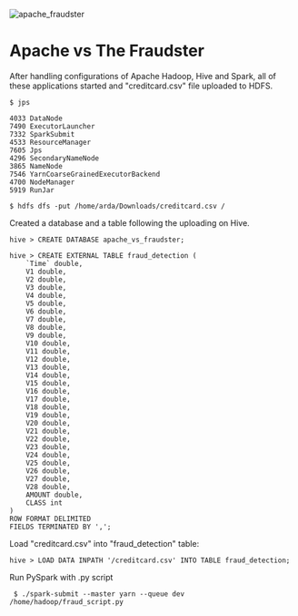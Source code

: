 
![apache_fraudster](https://github.com/ArdaKaymaz/Apache_vs_The_Fraudster/assets/146623362/f543c25f-5b6f-4273-ab58-2509b3c67e81)

# Apache vs The Fraudster

After handling configurations of Apache Hadoop, Hive and Spark, all of these applications started and "creditcard.csv" file uploaded to HDFS.

<pre><code>$ jps</code></pre>
```
4033 DataNode
7490 ExecutorLauncher
7332 SparkSubmit
4533 ResourceManager
7605 Jps
4296 SecondaryNameNode
3865 NameNode
7546 YarnCoarseGrainedExecutorBackend
4700 NodeManager
5919 RunJar
```


<pre><code>$ hdfs dfs -put /home/arda/Downloads/creditcard.csv /</code></pre>

Created a database and a table following the uploading on Hive.

<pre><code>hive > CREATE DATABASE apache_vs_fraudster;</code></pre>

<pre><code>hive > CREATE EXTERNAL TABLE fraud_detection (
    `Time` double,
    V1 double,
    V2 double,
    V3 double,
    V4 double,
    V5 double,
    V6 double,
    V7 double,
    V8 double,
    V9 double,
    V10 double,
    V11 double,
    V12 double,
    V13 double,
    V14 double,
    V15 double,
    V16 double,
    V17 double,
    V18 double,
    V19 double,
    V20 double,
    V21 double,
    V22 double,
    V23 double,
    V24 double,
    V25 double,
    V26 double,
    V27 double,
    V28 double,
    AMOUNT double,
    CLASS int
)
ROW FORMAT DELIMITED
FIELDS TERMINATED BY ',';
</code></pre>

Load "creditcard.csv" into "fraud_detection" table:

<pre><code>hive > LOAD DATA INPATH '/creditcard.csv' INTO TABLE fraud_detection;</code></pre>

Run PySpark with .py script

<pre><code> $ ./spark-submit --master yarn --queue dev /home/hadoop/fraud_script.py</code></pre>
